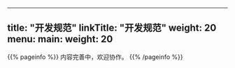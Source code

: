 
---
title: "开发规范"
linkTitle: "开发规范"
weight: 20
menu:
  main:
    weight: 20
---

{{% pageinfo %}}
内容完善中，欢迎协作。
{{% /pageinfo %}}